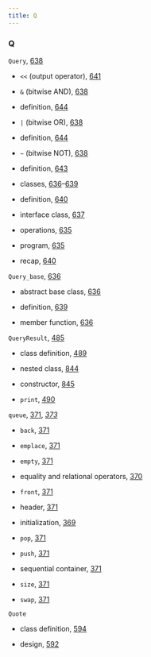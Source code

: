 ```yaml
---
title: Q
---
```


<h3>Q</h3>
<p><code>Query</code>, <a href="150-15.9._text_queries_revisited.html#filepos4066923">638</a></p>
<ul><li><p><code>&lt;&lt;</code> (output operator), <a href="150-15.9._text_queries_revisited.html#filepos4084404">641</a></p></li><li><p><code>&amp;</code> (bitwise AND), <a href="150-15.9._text_queries_revisited.html#filepos4066923">638</a></p></li><li><p>definition, <a href="150-15.9._text_queries_revisited.html#filepos4104958">644</a></p></li><li><p><code>|</code> (bitwise OR), <a href="150-15.9._text_queries_revisited.html#filepos4066923">638</a></p></li><li><p>definition, <a href="150-15.9._text_queries_revisited.html#filepos4104958">644</a></p></li><li><p><code>~</code> (bitwise NOT), <a href="150-15.9._text_queries_revisited.html#filepos4066923">638</a></p></li><li><p>definition, <a href="150-15.9._text_queries_revisited.html#filepos4097604">643</a></p></li><li><p>classes, <a href="150-15.9._text_queries_revisited.html#filepos4057722">636</a>–<a href="150-15.9._text_queries_revisited.html#filepos4071360">639</a></p></li><li><p>definition, <a href="150-15.9._text_queries_revisited.html#filepos4079028">640</a></p></li><li><p>interface class, <a href="150-15.9._text_queries_revisited.html#filepos4063003">637</a></p></li><li><p>operations, <a href="150-15.9._text_queries_revisited.html#filepos4051934">635</a></p></li><li><p>program, <a href="150-15.9._text_queries_revisited.html#filepos4051934">635</a></p></li><li><p>recap, <a href="150-15.9._text_queries_revisited.html#filepos4079028">640</a></p></li></ul>

<p><code>Query_base</code>, <a href="150-15.9._text_queries_revisited.html#filepos4057722">636</a></p>
<ul><li><p>abstract base class, <a href="150-15.9._text_queries_revisited.html#filepos4057722">636</a></p></li><li><p>definition, <a href="150-15.9._text_queries_revisited.html#filepos4071360">639</a></p></li><li><p>member function, <a href="150-15.9._text_queries_revisited.html#filepos4057722">636</a></p></li></ul>

<p><code>QueryResult</code>, <a href="116-12.3._using_the_library_a_textquery_program.html#filepos3142879">485</a></p>
<ul><li><p>class definition, <a href="116-12.3._using_the_library_a_textquery_program.html#filepos3170995">489</a></p></li><li><p>nested class, <a href="181-19.5._nested_classes.html#filepos5285708">844</a></p></li><li><p>constructor, <a href="181-19.5._nested_classes.html#filepos5291257">845</a></p></li><li><p><code>print</code>, <a href="116-12.3._using_the_library_a_textquery_program.html#filepos3177453">490</a></p></li></ul>

<p><code>queue</code>, <a href="094-9.6._container_adaptors.html#filepos2437640">371</a>, <em><a href="096-defined_terms.html#filepos2447756">373</a></em></p>
<ul><li><p><code>back</code>, <a href="094-9.6._container_adaptors.html#filepos2437640">371</a></p></li><li><p><code>emplace</code>, <a href="094-9.6._container_adaptors.html#filepos2437640">371</a></p></li><li><p><code>empty</code>, <a href="094-9.6._container_adaptors.html#filepos2437640">371</a></p></li><li><p>equality and relational operators, <a href="094-9.6._container_adaptors.html#filepos2430935">370</a></p></li><li><p><code>front</code>, <a href="094-9.6._container_adaptors.html#filepos2437640">371</a></p></li><li><p>header, <a href="094-9.6._container_adaptors.html#filepos2437640">371</a></p></li><li><p>initialization, <a href="094-9.6._container_adaptors.html#filepos2426656">369</a></p></li><li><p><code>pop</code>, <a href="094-9.6._container_adaptors.html#filepos2437640">371</a></p></li><li><p><code>push</code>, <a href="094-9.6._container_adaptors.html#filepos2437640">371</a></p></li><li><p>sequential container, <a href="094-9.6._container_adaptors.html#filepos2437640">371</a></p></li><li><p><code>size</code>, <a href="094-9.6._container_adaptors.html#filepos2437640">371</a></p></li><li><p><code>swap</code>, <a href="094-9.6._container_adaptors.html#filepos2437640">371</a></p></li></ul>

<p><code>Quote</code></p>
<ul><li><p>class definition, <a href="142-15.1._oop_an_overview.html#filepos3794740">594</a></p></li><li><p>design, <a href="141-chapter_15._objectoriented_programming.html#filepos3781801">592</a></p></li></ul>
